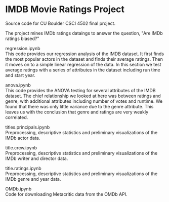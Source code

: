 # IMDB Movie Ratings Project

Source code for CU Boulder CSCI 4502 final project. 

The project mines IMDb ratings dataings to answer the question, "Are IMDb ratings biased?"  

regression.ipynb  
 This code provides our regression analysis of the IMDB dataset. It first finds the most popular actors in the dataset and finds their average ratings. Then it moves on to a simple linear regression of the data. In this section we test average ratings with a series of attributes in the dataset including run time and start year.
 
 
anova.ipynb  
 This code provides the ANOVA testing for several attributes of the IMDB dataset. The chief relationship we looked at here was between ratings and genre, with additional attributes including number of votes and runtime. We found that there was only little variance due to the genre attribute. This leaves us with the conclusion that genre and ratings are very weakly correlated. 
 
 
titles.principals.ipynb  
 Preprocessing, descriptive statistics and preliminary visualizations of the IMDb actor data.


title.crew.ipynb  
 Preprocessing, descriptive statistics and preliminary visualizations of the IMDb writer and director data. 


title.ratings.ipynb  
 Preprocessing, descriptive statistics and preliminary visualizations of the IMDb genre and year data. 


OMDb.ipynb  
 Code for downloading Metacritic data from the OMDb API.




